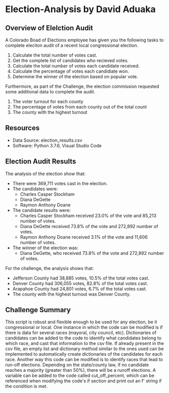 # Election-Analysis by David Aduaka 

## Overview of Elelction Audit 
A Colorado Boad of Elections employee has given you the following tasks to complete eleciton audit of a recent local congressional election.

 1. Calculate the total number of votes cast.
 2. Get the complete list of candidates who recieved votes.
 3. Calculate the total number of votes each candidate received.
 4. Calculate the percentage of votes each candidiate won.
 5. Determine the winner of the election based on popular vote.

Furthermore, as part of the Challenge, the election commission requested some additional data to complete the audit.

 1. The voter turnout for each county
 2. The percentage of votes from each county out of the total count
 3. The county with the highest turnout 

## Resources 
-  Data Source: election_results.csv
-  Software: Python 3.7.6, Visual Studio Code

## Election Audit Results  
The analysis of the election show that:
-  There were 369,711 votes cast in the election. 
-  The candidates were:
     -  Charles Casper Stockham
     -  Diana DeGette
     -  Raymon Anthony Doane 
-  The candidate results were:
     -  Charles Casper Stockham received 23.0% of the vote and 85,213 number of votes. 
     -  Diana DeGette received  73.8% of the vote and 272,892 number of votes.
     -  Raymon Anthony Doane received 3.1% of the vote and 11,606 number of votes. 
-  The winner of the election was:
     -  Diana DeGette, who received 73.8% of the vote and 272,892 number of votes.
  
For the challenge, the analysis shows that:
- Jefferson County had 38,885 votes, 10.5% of the total votes cast.
- Denver County had 306,055 votes, 82.8% of the total votes cast.
- Arapahoe County had 24,801 votes, 6.7% of the total votes cast.
- The county with the highest turnout was Denver County.

## Challenge Summary 
This script is robust and flexible enough to be used for any election, be it congressional or local. One instance in which the code can be modified is if there is data for several races (mayoral, city council, etc). Dictionaries of candidates can be added to the code to identify what candidates belong to which race, and cast that information to the csv file. If already present in the csv file, an empty list and dictionary method similar to the ones used can be implemented to automatically create dictionaries of the candidates for each race. Another way this code can be modified is to identify races that lead to run-off elections. Depending on the state/county law, if no candidate reaches a majority (greater than 50%), there will be a runoff elections. A variable can be added to the code called cut_off_percent, which can be referenced when modifying the code's if section and print out an f' string if the condition is met.
